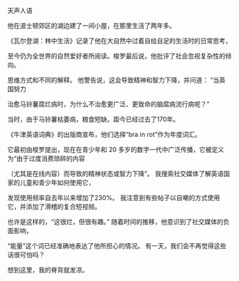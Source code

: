 天声人语

他在波士顿郊区的湖边建了一间小屋，在那里生活了两年多。 

《瓦尔登湖：林中生活》记录了他在大自然中过着自给自足的生活时的日常思考，

至今仍为全世界的自然爱好者所阅读。梭罗最后说，他批评了社会忽视复杂性的倾向。

思维方式和不同的解释。 他警告说，这会导致精神和智力下降，并问道：  “当英国努力

治愈马铃薯腐烂病时，为什么不治愈更广泛、更致命的脑腐病流行病呢？” 

当时，由于马铃薯枯萎病，粮食短缺。距今已经过去了170年。  

《牛津英语词典》的出版商宣布，他们选择“bra in rot”作为年度词汇。  

它最初由梭罗提出，现在在青少年和 20 多岁的数字一代中广泛传播，它被定义为“由于过度消费琐碎的内容

（尤其是在线内容）而导致的精神状态或智力下降”。 我搜索社交媒体了解英语国家的儿童和青少年如何使用它，

发现使用频率自去年以来增加了230%。 我注意到有些帖子以自嘲的方式使用它，并添加了滑稽的复合短视频。 

也许是这样的，“这很烂，但很有趣。” 随着时间的推移，他意识到了社交媒体的负面影响，

“能量”这个词已经准确地表达了他所担心的情况。 有一天，我们会不再觉得这些话很可怕吗？ 

想到这里，我的脊背就发凉。
